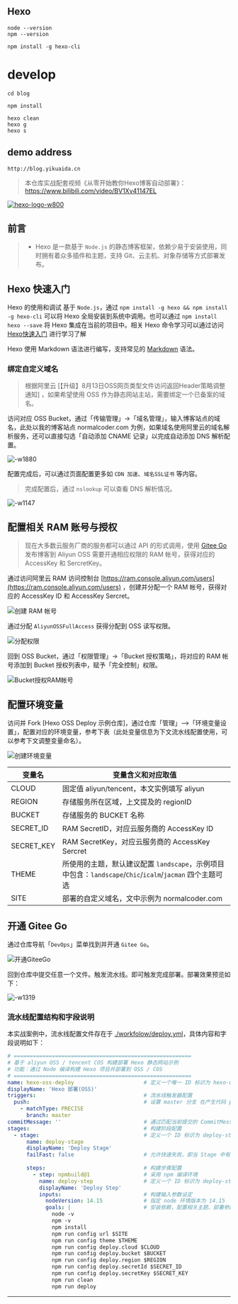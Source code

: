 ## Hexo

```
node --version
npm --version

npm install -g hexo-cli
```

# develop

```
cd blog

npm install

hexo clean
hexo g
hexo s
```

## demo address
```
http://blog.yikuaida.cn
```


> 本仓库实战配套视频《从零开始教你Hexo博客自动部署》： https://www.bilibili.com/video/BV1Xv41147EL

[![hexo-logo-w800](./tutorials/media/live-banner.png)](https://gitee.com/features/gitee-go#production-examples)

## 前言

> - Hexo 是一款基于 `Node.js` 的静态博客框架，依赖少易于安装使用，同时拥有着众多插件和主题，支持 Git、云主机、对象存储等方式部署发布。

## Hexo 快速入门

Hexo 的使用和调试 基于 `Node.js`，通过 `npm install -g hexo && npm install -g hexo-cli` 可以将 Hexo 全局安装到系统中调用。也可以通过 `npm install hexo --save` 将 Hexo 集成在当前的项目中。相关 Hexo 命令学习可以通过访问 [Hexo快速入门] 进行学习了解

Hexo 使用 Markdown 语法进行编写，支持常见的 [Markdown](https://daringfireball.net/projects/markdown/) 语法。


### 绑定自定义域名

> 根据阿里云 [【升级】8月13日OSS网页类型文件访问返回Header策略调整通知] ，如果希望使用 OSS 作为静态网站主站，需要绑定一个已备案的域名。

访问对应 OSS Bucket，通过「传输管理」->「域名管理」，输入博客站点的域名，此处以我的博客站点 normalcoder.com 为例，如果域名使用阿里云的域名解析服务，还可以直接勾选「自动添加 CNAME 记录」以完成自动添加 DNS 解析配置。

![-w1880](./tutorials/media/16085274793874.jpg)

配置完成后，可以通过页面配置更多如 `CDN 加速`、`域名SSL证书` 等内容。

> 完成配置后，通过 `nslookup` 可以查看 DNS 解析情况。

![-w1147](./tutorials/media/16085277429990.jpg)

##  配置相关 RAM 账号与授权

> 现在大多数云服务厂商的服务都可以通过 API 的形式调用，使用 [Gitee Go] 发布博客到 Aliyun OSS 需要开通相应权限的 RAM 帐号，获得对应的 AccessKey 和 SercretKey。

通过访问阿里云 RAM 访问控制台 [https://ram.console.aliyun.com/users](https://ram.console.aliyun.com/users) ，创建并分配一个 RAM 帐号，获得对应的 AccessKey ID 和 AccessKey Sercret。

![创建 RAM 帐号](./tutorials/media/%E5%88%9B%E5%BB%BA%20RAM%20%E5%B8%90%E5%8F%B7.gif)

通过分配 `AliyunOSSFullAccess` 获得分配到 OSS 读写权限。

![分配权限](./tutorials/media/%E5%88%86%E9%85%8D%E6%9D%83%E9%99%90.gif)


回到 OSS Bucket，通过「权限管理」->「Bucket 授权策略」，将对应的 RAM 帐号添加到 Bucket 授权列表中，赋予「完全控制」权限。

![Bucket授权RAM帐号](./tutorials/media/Bucket%E6%8E%88%E6%9D%83RAM%E5%B8%90%E5%8F%B7.gif)




## 配置环境变量

访问并 Fork [Hexo OSS Deploy 示例仓库]，通过仓库「管理」—>「环境变量设置」，配置对应的环境变量，参考下表（此处变量信息为下文流水线配置使用，可以参考下文调整变量命名）。

![创建环境变量](./tutorials/media/%E5%88%9B%E5%BB%BA%E7%8E%AF%E5%A2%83%E5%8F%98%E9%87%8F.gif)

| 变量名 | 变量含义和对应取值 |
|---|-----------|
| CLOUD | 固定值 aliyun/tencent，本文实例填写 aliyun |
| REGION | 存储服务所在区域，上文提及的 regionID |
| BUCKET | 存储服务的 BUCKET 名称 |
| SECRET_ID | RAM SecretID，对应云服务商的 AccessKey ID |
| SECRET_KEY | RAM SecretKey，对应云服务商的 AccessKey Sercret |
| THEME | 所使用的主题，默认建议配置 `landscape`，示例项目中包含：`landscape`/`Chic`/`icalm`/`jacman` 四个主题可选 |
| SITE | 部署的自定义域名，文中示例为 normalcoder.com |


## 开通 Gitee Go

通过仓库导航「`DevOps`」菜单找到并开通 `Gitee Go`。

![开通GiteeGo](./tutorials/media/%E5%BC%80%E9%80%9AGiteeGo.gif)

回到仓库中提交任意一个文件。触发流水线。即可触发完成部署。部署效果预览如下：

![-w1319](./tutorials/media/16085318954415.jpg)

### 流水线配置结构和字段说明

本实战案例中，流水线配置文件存在于 [./workfolow/deploy.yml](./workfolow/deploy.yml)，具体内容和字段说明如下：

```yaml
# ========================================================
# 基于 aliyun OSS / tencent COS 构建部署 Hexo 静态网站示例
# 功能：通过 Node 编译构建 Hexo 项目并部署到 OSS / COS
# ========================================================
name: hexo-oss-deploy                      # 定义一个唯一 ID 标识为 hexo-oss-deploy ，名称为「 Hexo 部署(OSS) 」的流水线
displayName: 'Hexo 部署(OSS)'
triggers:                                  # 流水线触发器配置
  push:                                    # 设置 master 分支 在产生代码 push 时精确触发（PRECISE）构建
    - matchType: PRECISE
      branch: master
commitMessage: ''                          # 通过匹配当前提交的 CommitMessage 决定是否执行流水线
stages:                                    # 构建阶段配置
  - stage:                                 # 定义一个 ID 标识为 deploy-stage ,名为「 Deploy Stage 」的阶段
      name: deploy-stage
      displayName: 'Deploy Stage'
      failFast: false                      # 允许快速失败，即当 Stage 中有任务失败时，直接结束整个 Stage
      
      steps:                               # 构建步骤配置
        - step: npmbuild@1                 # 采用 npm 编译环境
          name: deploy-step                # 定义一个 ID 标识为 deploy-step ,名为「 Deploy Step 」的阶段
          displayName: 'Deploy Step'
          inputs:                          # 构建输入参数设定
            nodeVersion: 14.15             # 指定 node 环境版本为 14.15
            goals: |                       # 安装依赖，配置相关主题、部署参数并发布部署
              node -v
              npm -v
              npm install
              npm run config url $SITE
              npm run config theme $THEME
              npm run config deploy.cloud $CLOUD
              npm run config deploy.bucket $BUCKET
              npm run config deploy.region $REGION
              npm run config deploy.secretId $SECRET_ID
              npm run config deploy.secretKey $SECRET_KEY
              npm run clean
              npm run deploy
```

---

[Gitee Go]:https://gitee.com/features/gitee-go#production-examples
[Hexo快速入门]:./tutorials/hexo-quick-start.md
